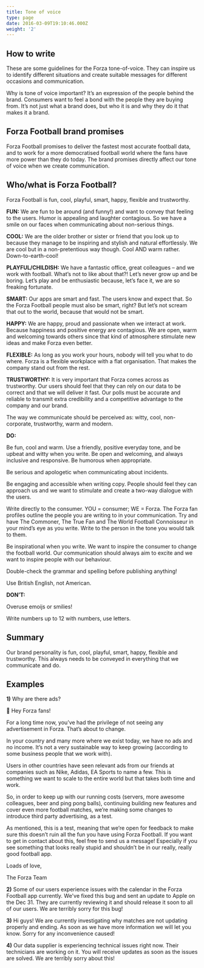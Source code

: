 ```yaml
---
title: Tone of voice
type: page
date: 2016-03-09T19:10:46.000Z
weight: '2'
---
```


## How to write

These are some guidelines for the Forza tone-of-voice. They can inspire us to identify different situations and create suitable messages for different occasions and communication.

Why is tone of voice important? It’s an expression of the people behind the brand. Consumers want to feel a bond with the people they are buying from. It’s not just what a brand does, but who it is and why they do it that makes it a brand.

## Forza Football brand promises
Forza Football promises to deliver the fastest most accurate football data, and to work for a more democratised football world where the fans have more power than they do today. 
The brand promises directly affect our tone of voice when we create communication.

## Who/what is Forza Football?
Forza Football is fun, cool, playful, smart, happy, flexible and trustworthy.

**FUN:** We are fun to be around (and funny!) and want to convey that feeling to the users. Humor is appealing and laughter contagious. So we have a smile on our faces when communicating about non-serious things.

**COOL:** We are the older brother or sister or friend that you look up to because they manage to be inspiring and stylish and natural effortlessly. We are cool but in a non-pretentious way though. Cool AND warm rather. Down-to-earth-cool!

**PLAYFUL/CHILDISH:** We have a fantastic office, great colleagues – and we work with football. What’s not to like about that?! Let’s never grow up and be boring. Let’s play and be enthusiastic because, let’s face it, we are so freaking fortunate.

**SMART:** Our apps are smart and fast. The users know and expect that. So the Forza Football people must also be smart, right? But let’s not scream that out to the world, because that would not be smart.

**HAPPY:** We are happy, proud and passionate when we interact at work. Because happiness and positive energy are contagious. We are open, warm and welcoming towards others since that kind of atmosphere stimulate new ideas and make Forza even better.

**FLEXIBLE:** As long as you work your hours, nobody will tell you what to do where. Forza is a flexible workplace with a flat organisation. That makes the company stand out from the rest.

**TRUSTWORTHY:** It is very important that Forza comes across as trustworthy. Our users should feel that they can rely on our data to be correct and that we will deliver it fast. Our polls must be accurate and reliable to transmit extra credibility and a competitive advantage to the company and our brand.

The way we communicate should be perceived as: witty, cool, non-corporate, trustworthy, warm and modern.

**DO:**

Be fun, cool and warm. Use a friendly, positive everyday tone, and be upbeat and witty when you write. Be open and welcoming, and always inclusive and responsive.  Be humorous when appropriate.

Be serious and apologetic when communicating about incidents.

Be engaging and accessible when writing copy. People should feel they can approach us and we want to stimulate and create a two-way dialogue with the users. 

Write directly to the consumer. YOU = consumer; WE = Forza. The Forza fan profiles outline the people you are writing to in your communication. Try and have The Commoner, The True Fan and The World Football Connoisseur in your mind’s eye as you write. Write to the person in the tone you would talk to them.

Be inspirational when you write. We want to inspire the consumer to change the football world.
Our communication should always aim to excite and we want to inspire people with our behaviour.

Double-check the grammar and spelling before publishing anything!

Use British English, not American.

**DON’T:**

Overuse emoijs or smilies!

Write numbers up to 12 with numbers, use letters.

## Summary
Our brand personality is fun, cool, playful, smart, happy, flexible and trustworthy. This always needs to be conveyed in everything that we communicate and do.


## Examples
**1)**
Why are there ads? 

:wave: 
Hey Forza fans!

For a long time now, you’ve had the privilege of not seeing any advertisement in Forza. That’s about to change. 

In your country and many more where we exist today, we have no ads and no income. It’s not a very sustainable way to keep growing (according to some business people that we work with). 

Users in other countries have seen relevant ads from our friends at companies such as Nike, Adidas, EA Sports to name a few. This is something we want to scale to the entire world but that takes both time and work. 


So, in order to keep up with our running costs (servers, more awesome colleagues, beer and ping pong balls), continuing building new features and cover even more football matches, we’re making some changes to introduce third party advertising, as a test.  

As mentioned, this is a test, meaning that we’re open for feedback to make sure this doesn’t ruin all the fun you have using Forza Football. If you want to get in contact about this, feel free to send us a message! Especially if you see something that looks really stupid and shouldn’t be in our really, really good football app.

Loads of love, 

The Forza Team

**2)**
Some of our users experience issues with the calendar in the Forza Football app currently. We've fixed this bug and sent an update to Apple on the Dec 31. They are currently reviewing it and should release it soon to all of our users. We are terribly sorry for this bug!

**3)**
Hi guys! We are currently investigating why matches are not updating properly and ending. As soon as we have more information we will let you know. Sorry for any inconvenience caused!

**4)**
Our data supplier is experiencing technical issues right now. Their technicians are working on it. You will receive updates as soon as the issues are solved. We are terribly sorry about this!
